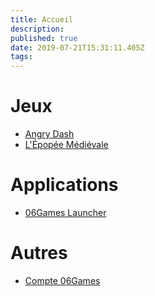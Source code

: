 ```yaml
---
title: Accueil
description: 
published: true
date: 2019-07-21T15:31:11.405Z
tags: 
---
```


# Jeux
* [Angry Dash](angry-dash)
* [L'Épopée Médiévale](epopee-medievale)

# Applications
* [06Games Launcher](06games-launcher)

# Autres
* [Compte 06Games](06games-account)